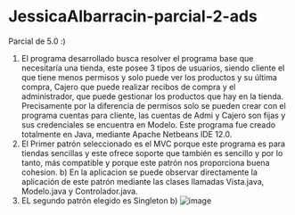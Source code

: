 # JessicaAlbarracin-parcial-2-ads
Parcial de 5.0 :)

1. El programa desarrollado busca resolver el programa base que necesitaría una tienda, este posee 3 tipos de usuarios, siendo cliente el que tiene menos permisos y solo puede ver los productos y su última compra, Cajero que puede realizar recibos de compra y el administrador, que puede gestionar los productos que hay en la tienda. Precisamente por la diferencia de permisos solo se pueden crear con el programa cuentas para cliente, las cuentas de Admi y Cajero son fijas y sus credenciales se encuentra en Modelo. Este programa fue creado totalmente en Java, mediante Apache Netbeans IDE 12.0.
2. El Primer patrón seleccionado es el MVC porque este programa es para tiendas sencillas y este ofrece soporte que también es sencillo y por lo tanto, más compatible  y porque este patrón nos proporciona buena cohesion.
b) En la aplicacion se puede observar directamente la aplicación de este patrón mediante las clases llamadas Vista.java, Modelo.java y Controlador.java.
3. EL segundo patrón elegido es Singleton 
b) ![image](https://user-images.githubusercontent.com/64385208/136248984-f4d6426e-4ceb-477f-b769-17d92e7dc9fe.png)

